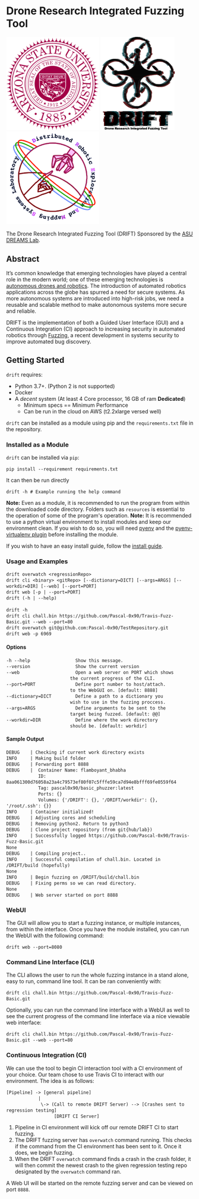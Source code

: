 # Drone Research Integrated Fuzzing Tool

<img src="./assets/asu-logo.svg.png" width="250"/> <img src="./assets/drift-logo.png" width="200"/> <img src="./assets/dreams-logo.png" width="250"/> 


The Drone Research Integrated Fuzzing Tool (DRIFT) Sponsored by the [ASU DREAMS Lab](https://web.asu.edu/jdas/home). 

## Abstract 

It’s common knowledge that emerging technologies have played a central role in the modern world; one of these emerging technologies is [autonomous drones and robotics](https://www.ros.org/). The introduction of automated robotics applications across the globe has spurred a need for secure systems. As more autonomous systems are introduced into high-risk jobs, we need a reusable and scalable method to make autonomous systems more secure and reliable. 

DRIFT is the implementation of both a Guided User Interface (GUI) and a Continuous Integration (CI) approach to increasing security in automated robotics through [Fuzzing](https://searchsecurity.techtarget.com/definition/fuzz-testing), a recent development in systems security to improve automated bug discovery.  

## Getting Started   
`drift` requires:
* Python 3.7+. (Python 2 is not supported)
* Docker
* A *decent* system (At least 4 Core processor, 16 GB of ram **Dedicated**)
  * Minimum specs == Minimum Performance
  * Can be run in the cloud on AWS (t2.2xlarge versed well)

`drift` can be installed as a module using pip and the `requirements.txt` file in the repository. 

### Installed as a Module
`drift` can be installed via `pip`:
```console
pip install --requirement requirements.txt
```
It can then be run directly
```console
drift -h # Example running the help command
```
**Note:** Even as a module, it is recommended to run the program from within the downloaded code directory. Folders such as `resources` is essential to the operation of some of the program's operation. 
**Note:** It is recommended to use a python virtual environment to install modules and keep  our environment clean. If you wish to do so, you will need [pyenv](https://github.com/pyenv/pyenv) and the [pyenv-virtualenv plugin](https://github.com/pyenv/pyenv-virtualenv) before installing the module.

If you wish to have an easy install guide, follow the [install guide](#install_guide).

### Usage and Examples
```console
drift overwatch <regressionRepo>
drift cli <binary> <gitRepo> [--dictionary=DICT] [--args=ARGS] [--workdir=DIR] [--web] [--port=PORT]
drift web [-p | --port=PORT]
drift (-h | --help)

drift -h
drift cli chall.bin https://github.com/Pascal-0x90/Travis-Fuzz-Basic.git --web --port=80
drift overwatch git@github.com:Pascal-0x90/TestRepository.git
drift web -p 6969
```
#### Options
```console
-h --help                 Show this message.
--version                 Show the current version
--web                     Open a web server on PORT which shows
                        the current progress of the CLI.
--port=PORT               Define port number to host/attach.
                        to the WebGUI on. [default: 8888]
--dictionary=DICT         Define a path to a dictionary you
                        wish to use in the fuzzing proccess.
--args=ARGS               Define arguments to be sent to the
                        target being fuzzed. [default: @@]
--workdir=DIR             Define where the work directory
                        should be. [default: workdir]
```
#### Sample Output
```console
DEBUG    | Checking if current work directory exists
INFO     | Making build folder
DEBUG    | Forwarding port 8888
DEBUG    | 	Container Name: flamboyant_bhabha
		    ID: 8aa061300d76058a23a4c79573ef80f07c5fffe59ca7d94e8bfff69fe0559f64
		    Tag: pascal0x90/basic_phuzzer:latest
		    Ports: {}
		    Volumes: {'/DRIFT': {}, '/DRIFT/workdir': {}, '/root/.ssh': {}}
INFO     | Container initialized!
DEBUG    | Adjusting cores and scheduling
DEBUG    | Removing python2. Return to python3
DEBUG    | Clone project repository (from git{hub/lab})
INFO     | Successfully logged https://github.com/Pascal-0x90/Travis-Fuzz-Basic.git
None
DEBUG    | Compiling project..
INFO     | Successful compilation of chall.bin. Located in /DRIFT/build (hopefully)
None
INFO     | Begin fuzzing on /DRIFT/build/chall.bin
DEBUG    | Fixing perms so we can read directory.
None
DEBUG    | Web server started on port 8888
```

### WebUI
The GUI will allow you to start a fuzzing instance, or multiple instances, from within the interface.
Once you have the module installed, you can run the WebUI with the following command:

```console
drift web --port=8080
```

### Command Line Interface (CLI)
The CLI allows the user to run the whole fuzzing instance in a stand alone, easy to run, command line tool. It can be ran conveniently with:

```console
drift cli chall.bin https://github.com/Pascal-0x90/Travis-Fuzz-Basic.git 
```
Optionally, you can run the command line interface with a WebUI as well to see the current progress of the command line interface via a nice viewable web interface:
```console
drift cli chall.bin https://github.com/Pascal-0x90/Travis-Fuzz-Basic.git --web --port=80
```
### Continuous Integration (CI)
We can use the tool to begin CI interaction tool with a CI environment of your choice. Our team chose to use Travis CI to interact with our environment. The idea is as follows:
```
[Pipeline] -> [general pipeline]
            |
             \-> (Call to remote DRIFT Server) --> [Crashes sent to regression testing]
                  [DRIFT CI Server]
```
1. Pipeline in CI environment will kick off our remote DRIFT CI to start fuzzing.
2. The DRIFT fuzzing server has `overwatch` command running. This checks if the command from the CI environment has been sent to it. Once it does, we begin fuzzing.
3. When the DRIFT `overwatch` command finds a crash in the crash folder, it will then commit the newest crash to the given regression testing repo designated by the `overwatch` command ran.

A Web UI will be started on the remote fuzzing server and can be viewed on port `8888`. 

